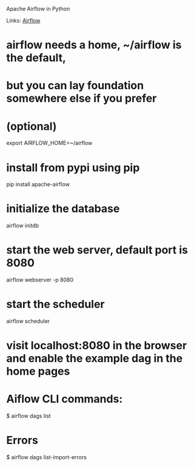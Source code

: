 Apache Airflow in Python

Links: [Airflow](https://airflow.apache.org/docs/apache-airflow/stable/cli-and-env-variables-ref.html)



# airflow needs a home, ~/airflow is the default,
# but you can lay foundation somewhere else if you prefer
# (optional)
export AIRFLOW_HOME=~/airflow

# install from pypi using pip
pip install apache-airflow

# initialize the database
airflow initdb

# start the web server, default port is 8080
airflow webserver -p 8080

# start the scheduler
airflow scheduler

# visit localhost:8080 in the browser and enable the example dag in the home pages


# Aiflow CLI commands:
$ airflow dags list

# Errors
$ airflow dags list-import-errors
